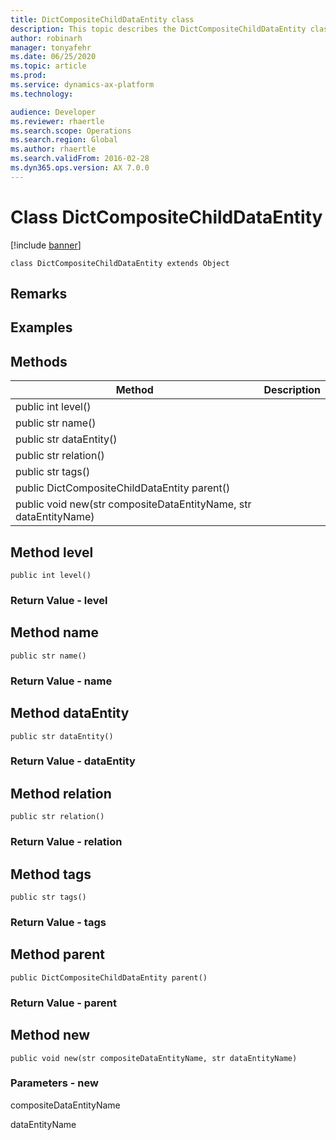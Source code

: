 ```yaml
---
title: DictCompositeChildDataEntity class
description: This topic describes the DictCompositeChildDataEntity class.
author: robinarh
manager: tonyafehr
ms.date: 06/25/2020
ms.topic: article
ms.prod: 
ms.service: dynamics-ax-platform
ms.technology: 

audience: Developer
ms.reviewer: rhaertle
ms.search.scope: Operations
ms.search.region: Global
ms.author: rhaertle
ms.search.validFrom: 2016-02-28
ms.dyn365.ops.version: AX 7.0.0
---
```


# Class DictCompositeChildDataEntity

[!include [banner](../../includes/banner.md)]

```xpp
class DictCompositeChildDataEntity extends Object
```

## Remarks

## Examples

## Methods

| Method                                                           | Description |
|------------------------------------------------------------------|-------------|
| public int level()                                               |             |
| public str name()                                                |             |
| public str dataEntity()                                          |             |
| public str relation()                                            |             |
| public str tags()                                                |             |
| public DictCompositeChildDataEntity parent()                     |             |
| public void new(str compositeDataEntityName, str dataEntityName) |             |

## Method level

```xpp
public int level()
```

### Return Value - level

## Method name

```xpp
public str name()
```

### Return Value - name

## Method dataEntity

```xpp
public str dataEntity()
```

### Return Value - dataEntity

## Method relation

```xpp
public str relation()
```

### Return Value - relation

## Method tags

```xpp
public str tags()
```

### Return Value - tags

## Method parent

```xpp
public DictCompositeChildDataEntity parent()
```

### Return Value - parent

## Method new

```xpp
public void new(str compositeDataEntityName, str dataEntityName)
```

### Parameters - new

compositeDataEntityName  

<!-- -->

dataEntityName  

